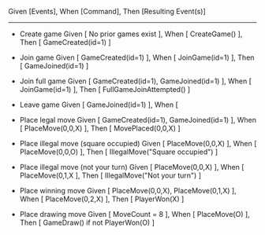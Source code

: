 Given [Events],
When [Command],
Then [Resulting Event(s)]

-------------------------


- Create game
Given [ No prior games exist ],
When [ CreateGame() ],
Then [ GameCreated(id=1) ]

- Join game
Given [ GameCreated(id=1) ],
When [ JoinGame(id=1) ],
Then [ GameJoined(id=1) ]

- Join full game
Given [ GameCreated(id=1), GameJoined(id=1) ],
When [ JoinGame(id=1) ],
Then [ FullGameJoinAttempted() ]

- Leave game
Given [ GameJoined(id=1) ],
When [ 

- Place legal move
Given [ GameCreated(id=1), GameJoined(id=1) ],
When [ PlaceMove(0,0,X) ],
Then [ MovePlaced(0,0,X) ]

- Place illegal move (square occupied)
Given [ PlaceMove(0,0,X) ],
When [ PlaceMove(0,0,O) ],
Then [ IllegalMove("Square occupied") ]

- Place illegal move (not your turn)
Given [ PlaceMove(0,0,X) ],
When [ PlaceMove(0,1,X ],
Then [ IllegalMove("Not your turn") ]

- Place winning move
Given [ PlaceMove(0,0,X), PlaceMove(0,1,X) ],
When [ PlaceMove(0,2,X) ],
Then [ PlayerWon(X) ]

- Place drawing move
Given [ MoveCount = 8 ],
When [ PlaceMove(O) ],
Then [ GameDraw() if not PlayerWon(O) ]


